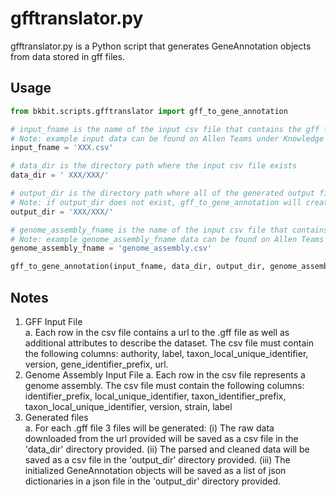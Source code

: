 # gfftranslator.py

gfftranslator.py is a Python script that generates GeneAnnotation objects from data stored in gff files.  

## Usage

```python
from bkbit.scripts.gfftranslator import gff_to_gene_annotation

# input_fname is the name of the input csv file that contains the gff files
# Note: example input data can be found on Allen Teams under Knowledge Graph files. "20230412_subset_genome_annotation.csv" 
input_fname = 'XXX.csv'

# data_dir is the directory path where the input csv file exists
data_dir = ' XXX/XXX/'

# output_dir is the directory path where all of the generated output files will be saved 
# Note: if output_dir does not exist, gff_to_gene_annotation will create the directory
output_dir = 'XXX/XXX/'

# genome_assembly_fname is the name of the input csv file that contains genome assembly meta data
# Note: example genome_assembly_fname data can be found on Allen Teams under Knowledge Graph files. "20230412_subset_genome_assembly.csv" 
genome_assembly_fname = 'genome_assembly.csv'

gff_to_gene_annotation(input_fname, data_dir, output_dir, genome_assembly_fname)
```

## Notes

1. GFF Input File  
a. Each row in the csv file contains a url to the .gff file as well as additional attributes to describe the dataset. The csv file must contain the following columns: authority, label, taxon_local_unique_identifier, version, gene_identifier_prefix, url. 
2. Genome Assembly Input File
a. Each row in the csv file represents a genome assembly. The csv file must contain the following columns: identifier_prefix, local_unique_identifier, taxon_identifier_prefix, taxon_local_unique_identifier, version, strain, label
3. Generated files  
a. For each .gff file 3 files will be generated: (i) The raw data downloaded from the url provided will be saved as a csv file in the 'data_dir' directory provided. (ii) The parsed and cleaned data will be saved as a csv file in the 'output_dir' directory provided. (iii) The initialized GeneAnnotation objects will be saved as a list of json dictionaries in a json file in the 'output_dir' directory provided. 
